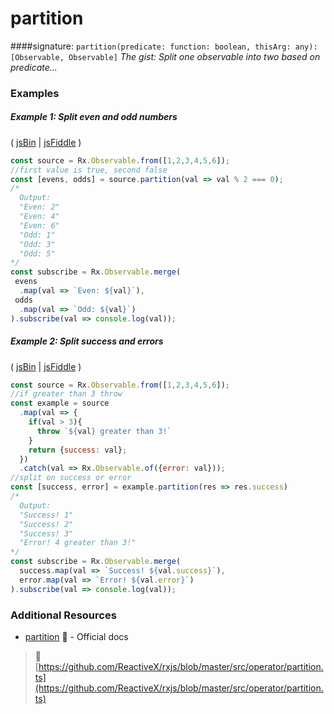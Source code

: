 # partition
####signature: `partition(predicate: function: boolean, thisArg: any): [Observable, Observable]`
*The gist: Split one observable into two based on predicate...*


### Examples

##### Example 1: Split even and odd numbers

( [jsBin](http://jsbin.com/hipehexaku/1/edit?js,console) | [jsFiddle](https://jsfiddle.net/btroncone/q0xo7gvv/) )

```js
const source = Rx.Observable.from([1,2,3,4,5,6]);
//first value is true, second false
const [evens, odds] = source.partition(val => val % 2 === 0);
/*
  Output:
  "Even: 2"
  "Even: 4"
  "Even: 6"
  "Odd: 1"
  "Odd: 3"
  "Odd: 5"
*/
const subscribe = Rx.Observable.merge(
 evens
  .map(val => `Even: ${val}`),
 odds
  .map(val => `Odd: ${val}`)
).subscribe(val => console.log(val));
```

##### Example 2: Split success and errors

( [jsBin](http://jsbin.com/kukuguhuri/1/edit?js,console) | [jsFiddle](https://jsfiddle.net/btroncone/fe246u5p/) )

```js
const source = Rx.Observable.from([1,2,3,4,5,6]);
//if greater than 3 throw
const example = source
  .map(val => {
    if(val > 3){
      throw `${val} greater than 3!`
    }
    return {success: val};
  })
  .catch(val => Rx.Observable.of({error: val}));
//split on success or error
const [success, error] = example.partition(res => res.success)
/*
  Output:
  "Success! 1"
  "Success! 2"
  "Success! 3"
  "Error! 4 greater than 3!"
*/
const subscribe = Rx.Observable.merge(
  success.map(val => `Success! ${val.success}`),
  error.map(val => `Error! ${val.error}`)
).subscribe(val => console.log(val));
```


### Additional Resources
* [partition](http://reactivex.io/rxjs/class/es6/Observable.js~Observable.html#instance-method-partition) :newspaper: - Official docs


> :file_folder: [https://github.com/ReactiveX/rxjs/blob/master/src/operator/partition.ts](https://github.com/ReactiveX/rxjs/blob/master/src/operator/partition.ts)